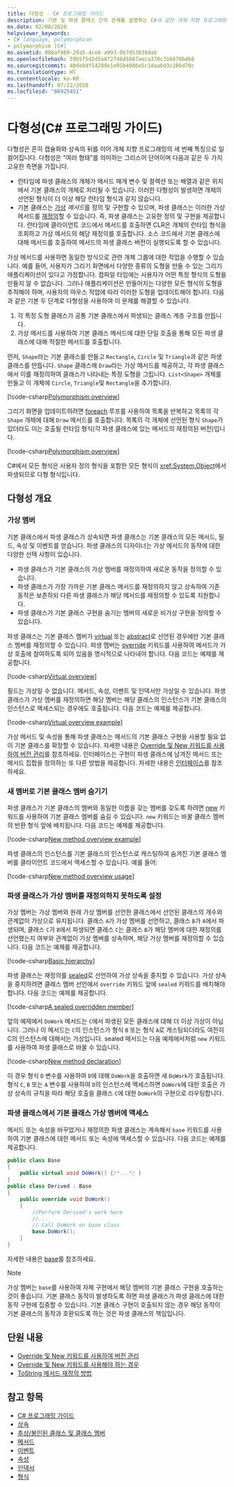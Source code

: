```yaml
---
title: 다형성 - C# 프로그래밍 가이드
description: 기본 및 파생 클래스 간의 관계를 설명하는 C#과 같은 개체 지향 프로그래밍 언어의 핵심 개념인 다형성에 대해 알아봅니다.
ms.date: 02/08/2020
helpviewer_keywords:
- C# language, polymorphism
- polymorphism [C#]
ms.assetid: 086af969-29a5-4ce8-a993-0b7d53839dab
ms.openlocfilehash: 59b5f5d2d5a8f274845607aeca370c316670bd68
ms.sourcegitcommit: 40de8df14289e1e05b40d6e5c1daabd3c286d70c
ms.translationtype: HT
ms.contentlocale: ko-KR
ms.lasthandoff: 07/22/2020
ms.locfileid: "86925451"
---
```

# <a name="polymorphism-c-programming-guide"></a>다형성(C# 프로그래밍 가이드)

다형성은 흔히 캡슐화와 상속의 뒤를 이어 개체 지향 프로그래밍의 세 번째 특징으로 일컬어집니다. 다형성은 "여러 형태"를 의미하는 그리스어 단어이며 다음과 같은 두 가지 고유한 측면을 가집니다.
  
- 런타임에 파생 클래스의 개체가 메서드 매개 변수 및 컬렉션 또는 배열과 같은 위치에서 기본 클래스의 개체로 처리될 수 있습니다. 이러한 다형성이 발생하면 개체의 선언된 형식이 더 이상 해당 런타임 형식과 같지 않습니다.
- 기본 클래스는 [가상](../../language-reference/keywords/virtual.md) *메서드*를 정의 및 구현할 수 있으며, 파생 클래스는 이러한 가상 메서드를 [재정의](../../language-reference/keywords/override.md)할 수 있습니다. 즉, 파생 클래스는 고유한 정의 및 구현을 제공합니다. 런타임에 클라이언트 코드에서 메서드를 호출하면 CLR은 개체의 런타임 형식을 조회하고 가상 메서드의 해당 재정의를 호출합니다. 소스 코드에서 기본 클래스에 대해 메서드를 호출하여 메서드의 파생 클래스 버전이 실행되도록 할 수 있습니다.

가상 메서드를 사용하면 동일한 방식으로 관련 개체 그룹에 대한 작업을 수행할 수 있습니다. 예를 들어, 사용자가 그리기 화면에서 다양한 종류의 도형을 만들 수 있는 그리기 애플리케이션이 있다고 가정합니다. 컴파일 타임에는 사용자가 어떤 특정 형식의 도형을 만들지 알 수 없습니다. 그러나 애플리케이션은 만들어지는 다양한 모든 형식의 도형을 추적해야 하며, 사용자의 마우스 작업에 따라 이러한 도형을 업데이트해야 합니다. 다음과 같은 기본 두 단계로 다형성을 사용하여 이 문제를 해결할 수 있습니다.

1. 각 특정 도형 클래스가 공통 기본 클래스에서 파생되는 클래스 계층 구조를 만듭니다.
1. 가상 메서드를 사용하여 기본 클래스 메서드에 대한 단일 호출을 통해 모든 파생 클래스에 대해 적절한 메서드를 호출합니다.

먼저, `Shape`라는 기본 클래스를 만들고 `Rectangle`, `Circle` 및 `Triangle`과 같은 파생 클래스를 만듭니다. `Shape` 클래스에 `Draw`라는 가상 메서드를 제공하고, 각 파생 클래스에서 이를 재정의하여 클래스가 나타내는 특정 도형을 그립니다. `List<Shape>` 개체를 만들고 이 개체에 `Circle`, `Triangle`및 `Rectangle`을 추가합니다.

[!code-csharp[Polymorphism overview](~/samples/snippets/csharp/objectoriented/Inheritance.cs#PolymorphismOverview)]

그리기 화면을 업데이트하려면 [foreach](../../language-reference/keywords/foreach-in.md) 루프를 사용하여 목록을 반복하고 목록의 각 `Shape` 개체에 대해 `Draw` 메서드를 호출합니다. 목록의 각 개체에 선언된 형식 `Shape`가 있더라도 이는 호출될 런타임 형식(각 파생 클래스에 있는 메서드의 재정의된 버전)입니다.

[!code-csharp[Polymorphism overview](~/samples/snippets/csharp/objectoriented/Inheritance.cs#UsePolymorphism)]

C#에서 모든 형식은 사용자 정의 형식을 포함한 모든 형식이 <xref:System.Object>에서 파생되므로 다형 형식입니다.  

## <a name="polymorphism-overview"></a>다형성 개요

### <a name="virtual-members"></a>가상 멤버

기본 클래스에서 파생 클래스가 상속되면 파생 클래스는 기본 클래스의 모든 메서드, 필드, 속성 및 이벤트를 얻습니다. 파생 클래스의 디자이너는 가상 메서드의 동작에 대한 다양한 선택 사항이 있습니다.

- 파생 클래스가 기본 클래스의 가상 멤버를 재정의하여 새로운 동작을 정의할 수 있습니다.
- 파생 클래스가 가장 가까운 기본 클래스 메서드를 재정의하지 않고 상속하여 기존 동작은 보존하되 다른 파생 클래스가 해당 메서드를 재정의할 수 있도록 지원합니다.
- 파생 클래스가 기본 클래스 구현을 숨기는 멤버의 새로운 비가상 구현을 정의할 수 있습니다.

파생 클래스는 기본 클래스 멤버가 [virtual](../../language-reference/keywords/virtual.md) 또는 [abstract](../../language-reference/keywords/abstract.md)로 선언된 경우에만 기본 클래스 멤버를 재정의할 수 있습니다. 파생 멤버는 [override](../../language-reference/keywords/override.md) 키워드를 사용하여 메서드가 가상 호출에 참여하도록 되어 있음을 명시적으로 나타내야 합니다. 다음 코드는 예제를 제공합니다.

[!code-csharp[Virtual overview](~/samples/snippets/csharp/objectoriented/Inheritance.cs#VirtualMethods)]

필드는 가상일 수 없습니다. 메서드, 속성, 이벤트 및 인덱서만 가상일 수 있습니다. 파생 클래스가 가상 멤버를 재정의하면 해당 멤버는 해당 클래스의 인스턴스가 기본 클래스의 인스턴스로 액세스되는 경우에도 호출됩니다. 다음 코드는 예제를 제공합니다.

[!code-csharp[Virtual overview example](~/samples/snippets/csharp/objectoriented/Inheritance.cs#SnippetTestVirtualMethods)]

가상 메서드 및 속성을 통해 파생 클래스는 메서드의 기본 클래스 구현을 사용할 필요 없이 기본 클래스를 확장할 수 있습니다. 자세한 내용은 [Override 및 New 키워드를 사용하여 버전 관리](./versioning-with-the-override-and-new-keywords.md)를 참조하세요. 인터페이스는 구현이 파생 클래스에 남겨진 메서드 또는 메서드 집합을 정의하는 또 다른 방법을 제공합니다. 자세한 내용은 [인터페이스](../interfaces/index.md)를 참조하세요.

### <a name="hide-base-class-members-with-new-members"></a>새 멤버로 기본 클래스 멤버 숨기기

파생 클래스가 기본 클래스의 멤버와 동일한 이름을 갖는 멤버를 갖도록 하려면 [new](../../language-reference/keywords/new-modifier.md) 키워드를 사용하여 기본 클래스 멤버를 숨길 수 있습니다. `new` 키워드는 바꿀 클래스 멤버의 반환 형식 앞에 배치됩니다. 다음 코드는 예제를 제공합니다.

[!code-csharp[New method overview example](~/samples/snippets/csharp/objectoriented/Inheritance.cs#NewMethods)]

파생 클래스의 인스턴스를 기본 클래스의 인스턴스로 캐스팅하여 숨겨진 기본 클래스 멤버를 클라이언트 코드에서 액세스할 수 있습니다. 예를 들어:

[!code-csharp[New method overview usage](~/samples/snippets/csharp/objectoriented/Inheritance.cs#UseNewMethods)]

### <a name="prevent-derived-classes-from-overriding-virtual-members"></a>파생 클래스가 가상 멤버를 재정의하지 못하도록 설정  

가상 멤버는 가상 멤버와 원래 가상 멤버를 선언한 클래스에서 선언된 클래스의 개수와 관계없이 가상으로 유지됩니다. 클래스 `A`가 가상 멤버를 선언하고, 클래스 `B`가 `A`에서 파생되며, 클래스 `C`가 `B`에서 파생되면 클래스 `C`는 클래스 `B`가 해당 멤버에 대한 재정의를 선언했는지 여부와 관계없이 가상 멤버를 상속하며, 해당 가상 멤버를 재정의할 수 있습니다. 다음 코드는 예제를 제공합니다.

[!code-csharp[Basic hierarchy](~/samples/snippets/csharp/objectoriented/Hierarchy.cs#FirstHierarchy)]

파생 클래스는 재정의를 [sealed](../../language-reference/keywords/sealed.md)로 선언하여 가상 상속을 중지할 수 있습니다. 가상 상속을 중지하려면 클래스 멤버 선언에서 `override` 키워드 앞에 `sealed` 키워드를 배치해야 합니다. 다음 코드는 예제를 제공합니다.

[!code-csharp[A sealed overridden member](~/samples/snippets/csharp/objectoriented/Hierarchy.cs#SealedOverride)]

앞의 예제에서 `DoWork` 메서드는 `C`에서 파생된 모든 클래스에 대해 더 이상 가상이 아닙니다. 그러나 이 메서드는 `C`의 인스턴스가 형식 `B` 또는 형식 `A`로 캐스팅되더라도 여전히 C의 인스턴스에 대해서는 가상입니다. sealed 메서드는 다음 예제에서처럼 `new` 키워드를 사용하여 파생 클래스로 바꿀 수 있습니다.

[!code-csharp[New method declaration](~/samples/snippets/csharp/objectoriented/Hierarchy.cs#NewDeclaration)]

이 경우 형식 `D` 변수를 사용하여 `D`에 대해 `DoWork`을 호출하면 새 `DoWork`가 호출됩니다. 형식 `C`, `B` 또는 `A` 변수를 사용하여 `D`의 인스턴스에 액세스하면 `DoWork`에 대한 호출은 가상 상속의 규칙을 따라 해당 호출을 클래스 `C`에 대한 `DoWork`의 구현으로 라우팅합니다.

### <a name="access-base-class-virtual-members-from-derived-classes"></a>파생 클래스에서 기본 클래스 가상 멤버에 액세스

메서드 또는 속성을 바꾸었거나 재정의한 파생 클래스는 계속해서 `base` 키워드를 사용하여 기본 클래스에 대한 메서드 또는 속성에 액세스할 수 있습니다. 다음 코드는 예제를 제공합니다.

```csharp
public class Base
{
    public virtual void DoWork() {/*...*/ }
}
public class Derived : Base
{
    public override void DoWork()
    {
        //Perform Derived's work here
        //...
        // Call DoWork on base class
        base.DoWork();
    }
}
```

자세한 내용은 [base](../../language-reference/keywords/base.md)를 참조하세요.

> [!NOTE]
> 가상 멤버는 `base`를 사용하여 자체 구현에서 해당 멤버의 기본 클래스 구현을 호출하는 것이 좋습니다. 기본 클래스 동작이 발생하도록 하면 파생 클래스가 파생 클래스에 대한 동작 구현에 집중할 수 있습니다. 기본 클래스 구현이 호출되지 않는 경우 해당 동작이 기본 클래스의 동작과 호환되도록 하는 것은 파생 클래스의 책임입니다.

## <a name="in-this-section"></a>단원 내용

- [Override 및 New 키워드를 사용하여 버전 관리](./versioning-with-the-override-and-new-keywords.md)
- [Override 및 New 키워드를 사용해야 하는 경우](./knowing-when-to-use-override-and-new-keywords.md)
- [ToString 메서드 재정의 방법](./how-to-override-the-tostring-method.md)

## <a name="see-also"></a>참고 항목

- [C# 프로그래밍 가이드](../index.md)
- [상속](./inheritance.md)
- [추상/봉인된 클래스 및 클래스 멤버](./abstract-and-sealed-classes-and-class-members.md)
- [메서드](./methods.md)
- [이벤트](../events/index.md)
- [속성](./properties.md)
- [인덱서](../indexers/index.md)
- [형식](../types/index.md)

